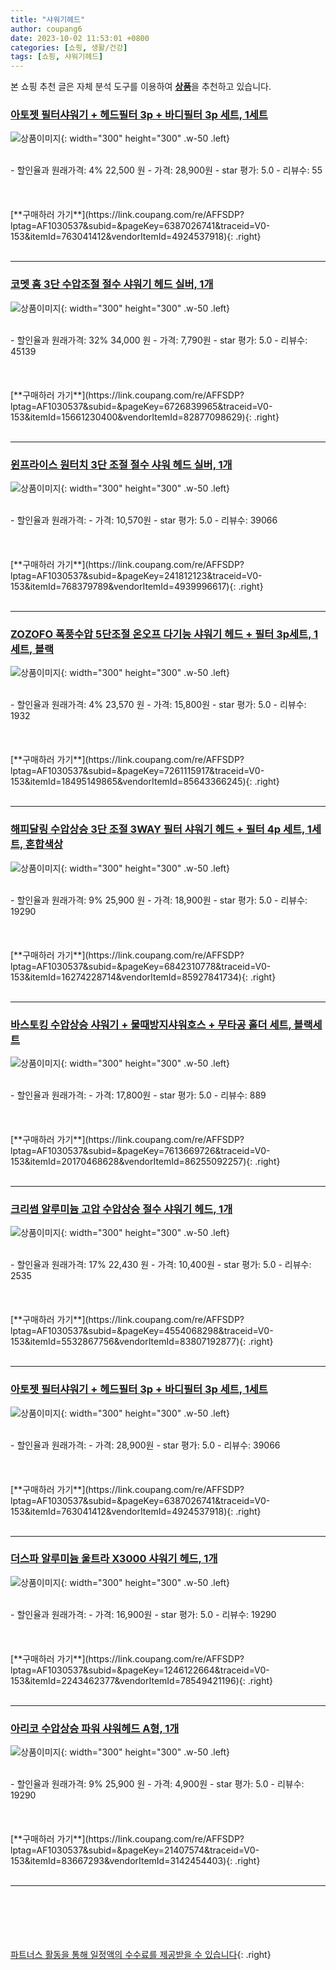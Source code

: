 ```yaml
---
title: "샤워기헤드"
author: coupang6
date: 2023-10-02 11:53:01 +0800
categories: [쇼핑, 생활/건강]
tags: [쇼핑, 샤워기헤드]
---
```


본 쇼핑 추천 글은 자체 분석 도구를 이용하여 [**상품**](https://link.coupang.com/a/bao1ui)을 추천하고 있습니다.

### [아토젯 필터샤워기 + 헤드필터 3p + 바디필터 3p 세트, 1세트](https://link.coupang.com/re/AFFSDP?lptag=AF1030537&subid=&pageKey=6387026741&traceid=V0-153&itemId=763041412&vendorItemId=4924537918)

![상품이미지](https://thumbnail8.coupangcdn.com/thumbnails/remote/230x230ex/image/retail/images/3671193394281396-9f9c61e3-afcc-416d-8574-9af8fbe9566f.jpg){: width="300" height="300" .w-50 .left}


<br>
- 할인율과 원래가격: 4%  22,500   원
- 가격: 28,900원
- star 평가: 5.0
- 리뷰수: 55
<br>
<br>
<br>
<br>
[**구매하러 가기**](https://link.coupang.com/re/AFFSDP?lptag=AF1030537&subid=&pageKey=6387026741&traceid=V0-153&itemId=763041412&vendorItemId=4924537918){: .right}
<br>
<br>

---

### [코멧 홈 3단 수압조절 절수 샤워기 헤드 실버, 1개](https://link.coupang.com/re/AFFSDP?lptag=AF1030537&subid=&pageKey=6726839965&traceid=V0-153&itemId=15661230400&vendorItemId=82877098629)

![상품이미지](https://thumbnail7.coupangcdn.com/thumbnails/remote/230x230ex/image/retail/images/1245364272457224-e6af27f7-713e-48ce-ad0a-71a6edd4c664.jpg){: width="300" height="300" .w-50 .left}


<br>
- 할인율과 원래가격: 32%  34,000   원
- 가격: 7,790원
- star 평가: 5.0
- 리뷰수: 45139
<br>
<br>
<br>
<br>
[**구매하러 가기**](https://link.coupang.com/re/AFFSDP?lptag=AF1030537&subid=&pageKey=6726839965&traceid=V0-153&itemId=15661230400&vendorItemId=82877098629){: .right}
<br>
<br>

---

### [윈프라이스 원터치 3단 조절 절수 샤워 헤드 실버, 1개](https://link.coupang.com/re/AFFSDP?lptag=AF1030537&subid=&pageKey=241812123&traceid=V0-153&itemId=768379789&vendorItemId=4939996617)

![상품이미지](https://thumbnail7.coupangcdn.com/thumbnails/remote/230x230ex/image/retail/images/9431625013708488-957b3819-83ef-46cd-b818-a9e627d6696a.jpg){: width="300" height="300" .w-50 .left}


<br>
- 할인율과 원래가격: 
- 가격: 10,570원
- star 평가: 5.0
- 리뷰수: 39066
<br>
<br>
<br>
<br>
[**구매하러 가기**](https://link.coupang.com/re/AFFSDP?lptag=AF1030537&subid=&pageKey=241812123&traceid=V0-153&itemId=768379789&vendorItemId=4939996617){: .right}
<br>
<br>

---

### [ZOZOFO 폭풍수압 5단조절 온오프 다기능 샤워기 헤드 + 필터 3p세트, 1세트, 블랙](https://link.coupang.com/re/AFFSDP?lptag=AF1030537&subid=&pageKey=7261115917&traceid=V0-153&itemId=18495149865&vendorItemId=85643366245)

![상품이미지](https://thumbnail8.coupangcdn.com/thumbnails/remote/230x230ex/image/vendor_inventory/0458/499f6dd42c748d7d54a84a6fa71b28740a0074a83a31e6f2275ea20fa622.jpg){: width="300" height="300" .w-50 .left}


<br>
- 할인율과 원래가격: 4%  23,570   원
- 가격: 15,800원
- star 평가: 5.0
- 리뷰수: 1932
<br>
<br>
<br>
<br>
[**구매하러 가기**](https://link.coupang.com/re/AFFSDP?lptag=AF1030537&subid=&pageKey=7261115917&traceid=V0-153&itemId=18495149865&vendorItemId=85643366245){: .right}
<br>
<br>

---

### [해피달링 수압상승 3단 조절 3WAY 필터 샤워기 헤드 + 필터 4p 세트, 1세트, 혼합색상](https://link.coupang.com/re/AFFSDP?lptag=AF1030537&subid=&pageKey=6842310778&traceid=V0-153&itemId=16274228714&vendorItemId=85927841734)

![상품이미지](https://thumbnail9.coupangcdn.com/thumbnails/remote/230x230ex/image/retail/images/4821743659565856-21f6224a-b55f-43dc-8294-d841a872d93b.jpg){: width="300" height="300" .w-50 .left}


<br>
- 할인율과 원래가격: 9%  25,900   원
- 가격: 18,900원
- star 평가: 5.0
- 리뷰수: 19290
<br>
<br>
<br>
<br>
[**구매하러 가기**](https://link.coupang.com/re/AFFSDP?lptag=AF1030537&subid=&pageKey=6842310778&traceid=V0-153&itemId=16274228714&vendorItemId=85927841734){: .right}
<br>
<br>

---

### [바스토킹 수압상승 샤워기 + 물때방지샤워호스 + 무타공 홀더 세트, 블랙세트](https://link.coupang.com/re/AFFSDP?lptag=AF1030537&subid=&pageKey=7613669726&traceid=V0-153&itemId=20170468628&vendorItemId=86255092257)

![상품이미지](https://thumbnail8.coupangcdn.com/thumbnails/remote/230x230ex/image/vendor_inventory/a999/0e5e408dcf9addbfa2dbf0c6f788b538ac50cb7d543336b29ee95e6ab94e.jpg){: width="300" height="300" .w-50 .left}


<br>
- 할인율과 원래가격: 
- 가격: 17,800원
- star 평가: 5.0
- 리뷰수: 889
<br>
<br>
<br>
<br>
[**구매하러 가기**](https://link.coupang.com/re/AFFSDP?lptag=AF1030537&subid=&pageKey=7613669726&traceid=V0-153&itemId=20170468628&vendorItemId=86255092257){: .right}
<br>
<br>

---

### [크리썸 알루미늄 고압 수압상승 절수 샤워기 헤드, 1개](https://link.coupang.com/re/AFFSDP?lptag=AF1030537&subid=&pageKey=4554068298&traceid=V0-153&itemId=5532867756&vendorItemId=83807192877)

![상품이미지](https://thumbnail6.coupangcdn.com/thumbnails/remote/230x230ex/image/vendor_inventory/3452/1f136b48b859f2d202fc47a36b357ea9dbb9ed12b623f5c5c6366ee3eeb6.jpg){: width="300" height="300" .w-50 .left}


<br>
- 할인율과 원래가격: 17%  22,430   원
- 가격: 10,400원
- star 평가: 5.0
- 리뷰수: 2535
<br>
<br>
<br>
<br>
[**구매하러 가기**](https://link.coupang.com/re/AFFSDP?lptag=AF1030537&subid=&pageKey=4554068298&traceid=V0-153&itemId=5532867756&vendorItemId=83807192877){: .right}
<br>
<br>

---

### [아토젯 필터샤워기 + 헤드필터 3p + 바디필터 3p 세트, 1세트](https://link.coupang.com/re/AFFSDP?lptag=AF1030537&subid=&pageKey=6387026741&traceid=V0-153&itemId=763041412&vendorItemId=4924537918)

![상품이미지](https://thumbnail8.coupangcdn.com/thumbnails/remote/230x230ex/image/retail/images/3671193394281396-9f9c61e3-afcc-416d-8574-9af8fbe9566f.jpg){: width="300" height="300" .w-50 .left}


<br>
- 할인율과 원래가격: 
- 가격: 28,900원
- star 평가: 5.0
- 리뷰수: 39066
<br>
<br>
<br>
<br>
[**구매하러 가기**](https://link.coupang.com/re/AFFSDP?lptag=AF1030537&subid=&pageKey=6387026741&traceid=V0-153&itemId=763041412&vendorItemId=4924537918){: .right}
<br>
<br>

---

### [더스파 알루미늄 울트라 X3000 샤워기 헤드, 1개](https://link.coupang.com/re/AFFSDP?lptag=AF1030537&subid=&pageKey=1246122664&traceid=V0-153&itemId=2243462377&vendorItemId=78549421196)

![상품이미지](https://thumbnail9.coupangcdn.com/thumbnails/remote/230x230ex/image/vendor_inventory/70c0/ae9d903399ef10f3a18bbc74444325595d8c4fdd57f95b102b333d43270f.jpg){: width="300" height="300" .w-50 .left}


<br>
- 할인율과 원래가격: 
- 가격: 16,900원
- star 평가: 5.0
- 리뷰수: 19290
<br>
<br>
<br>
<br>
[**구매하러 가기**](https://link.coupang.com/re/AFFSDP?lptag=AF1030537&subid=&pageKey=1246122664&traceid=V0-153&itemId=2243462377&vendorItemId=78549421196){: .right}
<br>
<br>

---

### [아리코 수압상승 파워 샤워헤드 A형, 1개](https://link.coupang.com/re/AFFSDP?lptag=AF1030537&subid=&pageKey=21407574&traceid=V0-153&itemId=83667293&vendorItemId=3142454403)

![상품이미지](https://thumbnail6.coupangcdn.com/thumbnails/remote/230x230ex/image/product/image/vendoritem/2018/11/14/3142454403/026d582d-c5df-49c4-815f-d1cf37cbc69b.jpg){: width="300" height="300" .w-50 .left}


<br>
- 할인율과 원래가격: 9%  25,900   원
- 가격: 4,900원
- star 평가: 5.0
- 리뷰수: 19290
<br>
<br>
<br>
<br>
[**구매하러 가기**](https://link.coupang.com/re/AFFSDP?lptag=AF1030537&subid=&pageKey=21407574&traceid=V0-153&itemId=83667293&vendorItemId=3142454403){: .right}
<br>
<br>

---
<br><br><br><br><br> [파트너스 활동을 통해 일정액의 수수료를 제공받을 수 있습니다](https://link.coupang.com/a/bao1ui){: .right}